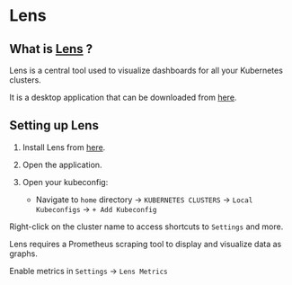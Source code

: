 # Lens

## What is [Lens](https://k8slens.dev/) ?

Lens is a central tool used to visualize dashboards for all your Kubernetes clusters.

It is a desktop application that can be downloaded from [here](https://k8slens.dev/).

## Setting up Lens

1. Install Lens from [here](https://k8slens.dev/).

2. Open the application.

3. Open your kubeconfig:
    - Navigate to `home` directory → `KUBERNETES CLUSTERS` → `Local Kubeconfigs` → `+ Add Kubeconfig`

Right-click on the cluster name to access shortcuts to `Settings` and more.

Lens requires a Prometheus scraping tool to display and visualize data as graphs.

Enable metrics in `Settings` → `Lens Metrics`